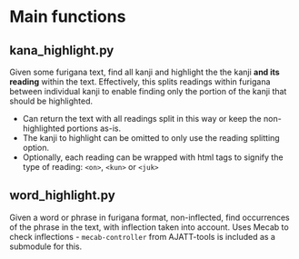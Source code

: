 # Main functions

## kana_highlight.py

Given some furigana text, find all kanji and highlight the the kanji **and its reading** within the text. Effectively, this splits readings within furigana between individual kanji to enable finding only the portion of the kanji that should be highlighted.

- Can return the text with all readings split in this way or keep the non-highlighted portions as-is.
- The kanji to highlight can be omitted to only use the reading splitting option.
- Optionally, each reading can be wrapped with html tags to signify the type of reading: `<on>`, `<kun>` or `<juk>`

## word_highlight.py

Given a word or phrase in furigana format, non-inflected, find occurrences of the phrase in the text, with inflection taken into account. Uses Mecab to check inflections - `mecab-controller` from AJATT-tools is included as a submodule for this.
